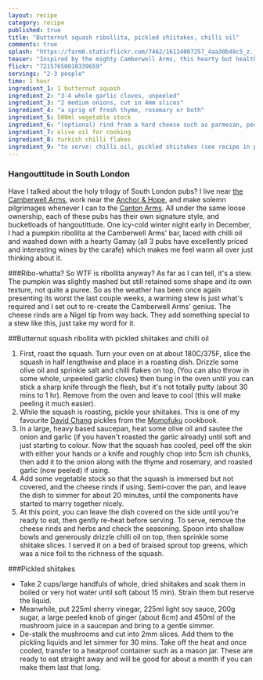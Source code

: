 ```yaml
---
layout: recipe
category: recipe
published: true
title: "Butternut squash ribollita, pickled shiitakes, chilli oil"
comments: true
splash: "https://farm8.staticflickr.com/7462/16124007257_4aa30b48c5_z.jpg"
teaser: "Inspired by the mighty Camberwell Arms, this hearty but healthy stew is perfect for this time of year."
flickr: "72157650010339659"
servings: "2-3 people"
time: 1 hour
ingredient_1: 1 butternut squash
ingredient_2: "3-4 whole garlic cloves, unpeeled"
ingredient_3: "2 medium onions, cut in 4mm slices"
ingredient_4: "a sprig of fresh thyme, rosemary or both"
ingredient_5: 500ml vegetable stock
ingredient_6: "(optional) rind from a hard cheese such as parmesan, pecorino"
ingredient_7: olive oil for cooking
ingredient_8: turkish chilli flakes
ingredient_9: "to serve: chilli oil, pickled shiitakes (see recipe in post), greens"
---
```


### Hangouttitude in South London
Have I talked about the holy trilogy of South London pubs? I live near [the Camberwell Arms](http://www.thecamberwellarms.co.uk/), work near the [Anchor & Hope](http://www.anchorandhopepub.co.uk/), and make solemn pilgrimages whenever I can to the [Canton Arms](http://www.cantonarms.com/). All under the same loose ownership, each of these pubs has their own signature style, and bucketloads of hangoutittude. One icy-cold winter night early in December, I had a pumpkin ribollita at the Camberwell Arms' bar, laced with chilli oil and washed down with a hearty Gamay (all 3 pubs have excellently priced and interesting wines by the carafe) which makes me feel warm all over just thinking about it.

###Ribo-whatta?
So WTF is ribollita anyway? As far as I can tell, it's a stew. The pumpkin was slightly mashed but still retained some shape and its own texture, not quite a puree. So as the weather has been once again presenting its worst the last couple weeks, a warming stew is just what's required and I set out to re-create the Camberwell Arms' genius. The cheese rinds are a Nigel tip from way back. They add something special to a stew like this, just take my word for it.

##Butternut squash ribollita with pickled shiitakes and chilli oil

1. First, roast the squash. Turn your oven on at about 180C/375F, slice the squash in half lengthwise and place in a roasting dish. Drizzle some olive oil and sprinkle salt and chilli flakes on top, (You can also throw in some whole, unpeeled garlic cloves) then bung in the oven until you can stick a sharp knife through the flesh, but it's not totally putty (about 30 mins to 1 hr).  Remove from the oven and leave to cool (this will make peeling it much easier).
2. While the squash is roasting, pickle your shiitakes. This is one of my favourite [David Chang](https://twitter.com/davidchang) pickles from the [Momofuku](http://momofuku.com/) cookbook. 
3. In a large, heavy based saucepan, heat some olive oil and sautee the onion and garlic (if you haven't roasted the garlic already) until soft and just starting to colour. Now that the squash has cooled, peel off the skin with either your hands or a knife and roughly chop into 5cm ish chunks, then add it to the onion along with the thyme and rosemary, and roasted garlic (now peeled) if using.
4. Add some vegetable stock so that the squash is immersed but not covered, and the cheese rinds if using. Semi-cover the pan, and leave the dish to simmer for about 20 minutes, until the components have started to marry together nicely.
5. At this point, you can leave the dish covered on the side until you're ready to eat, then gently re-heat before serving. To serve, remove the cheese rinds and herbs and check the seasoning. Spoon into shallow bowls and generously drizzle chilli oil on top, then sprinkle some shiitake slices. I served it on a bed of braised sprout top greens, which was a nice foil to the richness of the squash.

###Pickled shiitakes
- Take 2 cups/large handfuls of whole, dried shiitakes and soak them in boiled or very hot water until soft (about 15 min). Strain them but reserve the liquid. 
- Meanwhile, put 225ml sherry vinegar, 225ml light soy sauce, 200g sugar, a large peeled knob of ginger (about 8cm) and 450ml of the mushroom juice in a saucepan and bring to a gentle simmer. 
- De-stalk the mushrooms and cut into 2mm slices. Add them to the pickling liquids and let simmer for 30 mins. Take off the heat and once cooled, transfer to a heatproof container such as a mason jar. These are ready to eat straight away and will be good for about a month if you can make them last that long.